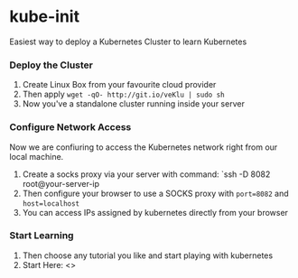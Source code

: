 # kube-init

Easiest way to deploy a Kubernetes Cluster to learn Kubernetes

### Deploy the Cluster

1. Create Linux Box from your favourite cloud provider
2. Then apply `wget -qO- http://git.io/veKlu | sudo sh`
3. Now you've a standalone cluster running inside your server

### Configure Network Access
Now we are confiuring to access the Kubernetes network right from our local machine.

1. Create a socks proxy via your server with command: `ssh -D 8082 root@your-server-ip
2. Then configure your browser to use a SOCKS proxy with `port=8082` and `host=localhost`
3. You can access IPs assigned by kubernetes directly from your browser

### Start Learning
1. Then choose any tutorial you like and start playing with kubernetes
2. Start Here: <>
